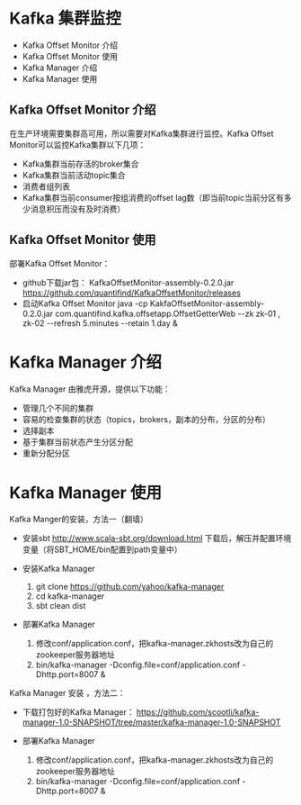 
# Kafka 集群监控

* Kafka Offset Monitor 介绍
* Kafka Offset Monitor 使用
* Kafka Manager 介绍
* Kafka Manager 使用

## Kafka Offset Monitor 介绍

在生产环境需要集群高可用，所以需要对Kafka集群进行监控。Kafka Offset　Monitor可以监控Kafka集群以下几项：
* Kafka集群当前存活的broker集合
* Kafka集群当前活动topic集合
* 消费者组列表
* Kafka集群当前consumer按组消费的offset lag数（即当前topic当前分区有多少消息积压而没有及时消费）

## Kafka Offset Monitor 使用

部署Kafka Offset Monitor：
* github下载jar包： KafkaOffsetMonitor-assembly-0.2.0.jar
https://github.com/quantifind/KafkaOffsetMonitor/releases
* 启动Kafka Offset Monitor
java -cp KakfaOffsetMonitor-assembly-0.2.0.jar com.quantifind.kafka.offsetapp.OffsetGetterWeb --zk zk-01 , zk-02 --refresh 5.minutes --retain 1.day &


# Kafka Manager 介绍

Kafka Manager 由雅虎开源，提供以下功能：
* 管理几个不同的集群
* 容易的检查集群的状态（topics，brokers，副本的分布，分区的分布）
* 选择副本
* 基于集群当前状态产生分区分配
* 重新分配分区

# Kafka Manager 使用

Kafka Manger的安装，方法一（翻墙）
* 安装sbt
http://www.scala-sbt.org/download.html
下载后，解压并配置环境变量（将SBT_HOME/bin配置到path变量中）

* 安装Kafka Manager
    1. git clone https://github.com/yahoo/kafka-manager
    2. cd kafka-manager
    3. sbt clean dist

* 部署Kafka Manager
    1. 修改conf/application.conf，把kafka-manager.zkhosts改为自己的zookeeper服务器地址
    2. bin/kafka-manager -Dconfig.file=conf/application.conf -Dhttp.port=8007 & 

Kafka Manager 安装 ，方法二：
* 下载打包好的Kafka Manager：
https://github.com/scootli/kafka-manager-1.0-SNAPSHOT/tree/master/kafka-manager-1.0-SNAPSHOT

* 部署Kafka Manager
    1. 修改conf/application.conf，把kafka-manager.zkhosts改为自己的zookeeper服务器地址
    2. bin/kafka-manager -Dconfig.file=conf/application.conf -Dhttp.port=8007 & 




